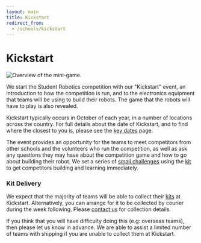 ```yaml
---
layout: main
title: Kickstart
redirect_from:
  - /schools/kickstart
---
```

Kickstart
=========

<img src="/resources/2011/kickstart/overview.jpg" alt="Overview of the mini-game." title="Frantic construction as the end of the mini-game nears." class="right" />

We start the Student Robotics competition with our "Kickstart" event,
an introduction to how the competition is run, and to the electronics
equipment that teams will be using to build their robots. The game that
the robots will have to play is also revealed.

Kickstart typically occurs in October of each year, in a number of locations
across the country. For full details about the date of Kickstart, and to find
where the closest to you is, please see the [key dates](/key_dates) page.

The event provides an opportunity for the teams to meet competitors from other
schools and the volunteers who run the competition, as well as ask any
questions they may have about the competition game and how to go about building
their robot. We set a series of [small challenges](/microgames) using the [kit](/schools/kit)
to get competitors building and learning immediately.

### Kit Delivery

We expect that the majority of teams will be able to collect their [kits](/schools/kit)
at Kickstart. Alternatively, you can arrange for it to be collected by
courier during the week following. Please [contact us](mailto:info@studentrobotics.org) for collection details.

If you think that you will have difficulty doing this (e.g: overseas teams),
then please let us know in advance. We are able to assist a limited number
of teams with shipping if you are unable to collect them at Kickstart.
